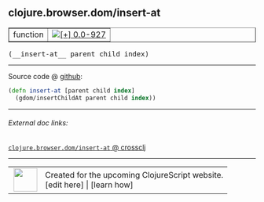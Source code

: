 ## clojure.browser.dom/insert-at



 <table border="1">
<tr>
<td>function</td>
<td><a href="https://github.com/cljsinfo/cljs-api-docs/tree/0.0-927"><img valign="middle" alt="[+] 0.0-927" title="Added in 0.0-927" src="https://img.shields.io/badge/+-0.0--927-lightgrey.svg"></a> </td>
</tr>
</table>


 <samp>
(__insert-at__ parent child index)<br>
</samp>

---







Source code @ [github](https://github.com/clojure/clojurescript/blob/r2080/src/cljs/clojure/browser/dom.cljs#L104-L105):

```clj
(defn insert-at [parent child index]
  (gdom/insertChildAt parent child index))
```

<!--
Repo - tag - source tree - lines:

 <pre>
clojurescript @ r2080
└── src
    └── cljs
        └── clojure
            └── browser
                └── <ins>[dom.cljs:104-105](https://github.com/clojure/clojurescript/blob/r2080/src/cljs/clojure/browser/dom.cljs#L104-L105)</ins>
</pre>

-->

---



###### External doc links:

[`clojure.browser.dom/insert-at` @ crossclj](http://crossclj.info/fun/clojure.browser.dom.cljs/insert-at.html)<br>

---

 <table>
<tr><td>
<img valign="middle" align="right" width="48px" src="http://i.imgur.com/Hi20huC.png">
</td><td>
Created for the upcoming ClojureScript website.<br>
[edit here] | [learn how]
</td></tr></table>

[edit here]:https://github.com/cljsinfo/cljs-api-docs/blob/master/cljsdoc/clojure.browser.dom_insert-at.cljsdoc
[learn how]:https://github.com/cljsinfo/cljs-api-docs/wiki/cljsdoc-files

<!--

This information was too distracting to show to readers, but I'll leave it
commented here since it is helpful to:

- pretty-print the data used to generate this document
- and show how to retrieve that data



The API data for this symbol:

```clj
{:ns "clojure.browser.dom",
 :name "insert-at",
 :type "function",
 :signature ["[parent child index]"],
 :source {:code "(defn insert-at [parent child index]\n  (gdom/insertChildAt parent child index))",
          :title "Source code",
          :repo "clojurescript",
          :tag "r2080",
          :filename "src/cljs/clojure/browser/dom.cljs",
          :lines [104 105]},
 :full-name "clojure.browser.dom/insert-at",
 :full-name-encode "clojure.browser.dom_insert-at",
 :history [["+" "0.0-927"]]}

```

Retrieve the API data for this symbol:

```clj
;; from Clojure REPL
(require '[clojure.edn :as edn])
(-> (slurp "https://raw.githubusercontent.com/cljsinfo/cljs-api-docs/catalog/cljs-api.edn")
    (edn/read-string)
    (get-in [:symbols "clojure.browser.dom/insert-at"]))
```

-->
